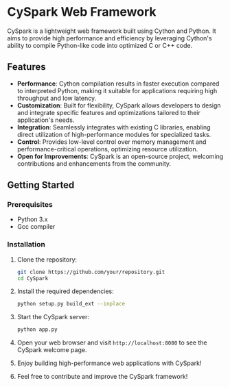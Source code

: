 # CySpark Web Framework
CySpark is a lightweight web framework built using Cython and Python. It aims to provide high performance and efficiency by leveraging Cython's ability to compile Python-like code into optimized C or C++ code.

## Features
- **Performance**: Cython compilation results in faster execution compared to interpreted Python, making it suitable for applications requiring high throughput and low latency.
- **Customization**: Built for flexibility, CySpark allows developers to design and integrate specific features and optimizations tailored to their application's needs.
- **Integration**: Seamlessly integrates with existing C libraries, enabling direct utilization of high-performance modules for specialized tasks.
- **Control**: Provides low-level control over memory management and performance-critical operations, optimizing resource utilization.
- **Open for Improvements**: CySpark is an open-source project, welcoming contributions and enhancements from the community.

## Getting Started
### Prerequisites
- Python 3.x
- Gcc compiler

### Installation
1. Clone the repository:

    ```bash
    git clone https://github.com/your/repository.git
    cd CySpark
    ```

2. Install the required dependencies:

    ```bash
    python setup.py build_ext --inplace
    ```

3. Start the CySpark server:

    ```bash
    python app.py
    ```

4. Open your web browser and visit `http://localhost:8080` to see the CySpark welcome page.

5. Enjoy building high-performance web applications with CySpark!

6. Feel free to contribute and improve the CySpark framework!

   



   
